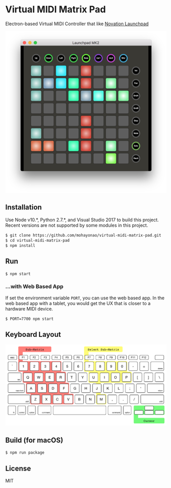 # Virtual MIDI Matrix Pad

Electron-based Virtual MIDI Controller that like [Novation Launchpad](https://us.novationmusic.com/launch/launchpad)

![screen shot](./assets/screenshot.png)

## Installation
Use Node v10.\*, Python 2.7.\*, and Visual Studio 2017 to build this project. Recent versions are not supported by some modules in this project.

```
$ git clone https://github.com/mohayonao/virtual-midi-matrix-pad.git
$ cd virtual-midi-matrix-pad
$ npm install
```

## Run

```
$ npm start
```

### ...with Web Based App

If set the environment variable `PORT`, you can use the web based app. In the web based app with a tablet, you would get the UX that is closer to a hardware MIDI device.

```
$ PORT=7700 npm start
```

## Keyboard Layout

![keyboard layout](./assets/key-layout.png)

## Build (for macOS)

```
$ npm run package
```

## License

MIT
